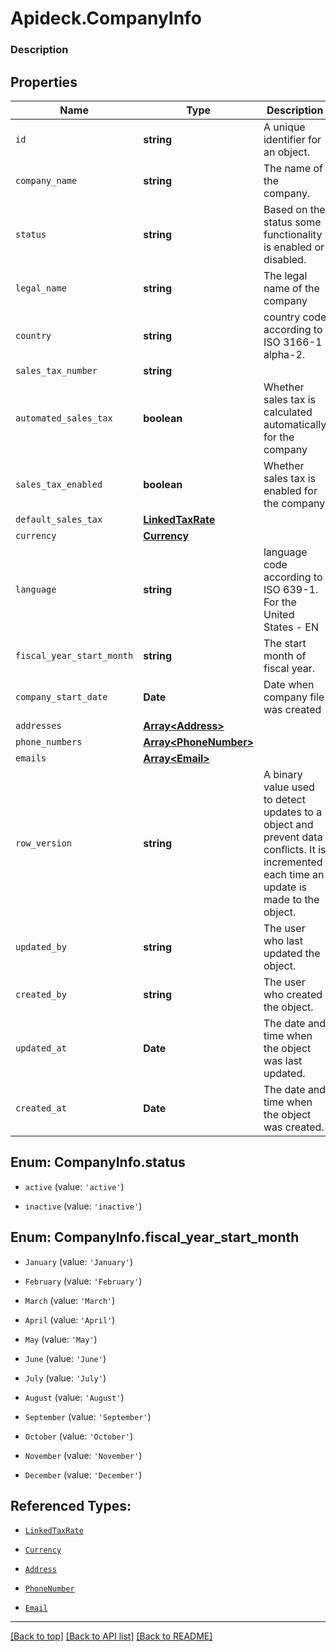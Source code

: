 # Apideck.CompanyInfo

### Description

## Properties
Name | Type | Description | Notes
------------ | ------------- | ------------- | -------------
`id` | **string** | A unique identifier for an object. | [optional] 
`company_name` | **string** | The name of the company. | [optional] 
`status` | **string** | Based on the status some functionality is enabled or disabled. | [optional] 
`legal_name` | **string** | The legal name of the company | [optional] 
`country` | **string** | country code according to ISO 3166-1 alpha-2. | [optional] 
`sales_tax_number` | **string** |  | [optional] 
`automated_sales_tax` | **boolean** | Whether sales tax is calculated automatically for the company | [optional] 
`sales_tax_enabled` | **boolean** | Whether sales tax is enabled for the company | [optional] 
`default_sales_tax` | [**LinkedTaxRate**](LinkedTaxRate.md) |  | [optional] 
`currency` | [**Currency**](Currency.md) |  | [optional] 
`language` | **string** | language code according to ISO 639-1. For the United States - EN | [optional] 
`fiscal_year_start_month` | **string** | The start month of fiscal year. | [optional] 
`company_start_date` | **Date** | Date when company file was created | [optional] 
`addresses` | [**Array&lt;Address&gt;**](Address.md) |  | [optional] 
`phone_numbers` | [**Array&lt;PhoneNumber&gt;**](PhoneNumber.md) |  | [optional] 
`emails` | [**Array&lt;Email&gt;**](Email.md) |  | [optional] 
`row_version` | **string** | A binary value used to detect updates to a object and prevent data conflicts. It is incremented each time an update is made to the object. | [optional] 
`updated_by` | **string** | The user who last updated the object. | [optional] 
`created_by` | **string** | The user who created the object. | [optional] 
`updated_at` | **Date** | The date and time when the object was last updated. | [optional] 
`created_at` | **Date** | The date and time when the object was created. | [optional] 





<a name="CompanyInfoStatus"></a>
## Enum: CompanyInfo.status


* `active` (value: `'active'`)

* `inactive` (value: `'inactive'`)




<a name="CompanyInfoFiscalYearStartMonth"></a>
## Enum: CompanyInfo.fiscal_year_start_month


* `January` (value: `'January'`)

* `February` (value: `'February'`)

* `March` (value: `'March'`)

* `April` (value: `'April'`)

* `May` (value: `'May'`)

* `June` (value: `'June'`)

* `July` (value: `'July'`)

* `August` (value: `'August'`)

* `September` (value: `'September'`)

* `October` (value: `'October'`)

* `November` (value: `'November'`)

* `December` (value: `'December'`)




## Referenced Types:








* [`LinkedTaxRate`](LinkedTaxRate.md)
* [`Currency`](Currency.md)



* [`Address`](Address.md)
* [`PhoneNumber`](PhoneNumber.md)
* [`Email`](Email.md)






---

[[Back to top]](#) [[Back to API list]](../../../../README.md#documentation-for-api-endpoints) [[Back to README]](../../../../README.md)


